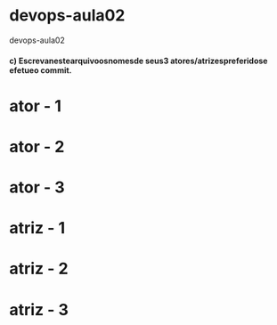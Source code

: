 # devops-aula02
devops-aula02
#### c) Escrevanestearquivoosnomesde seus3 atores/atrizespreferidose efetueo commit. ###
# ator - 1 
# ator - 2
# ator - 3
# atriz - 1
# atriz - 2
# atriz - 3
